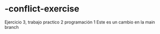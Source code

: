 # -conflict-exercise
Ejercicio 3, trabajo practico 2 programación 1
Este es un cambio en la main branch
